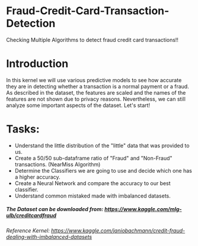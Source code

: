 # Fraud-Credit-Card-Transaction-Detection
Checking Multiple Algorithms to detect fraud credit card transactions!!

# Introduction
In this kernel we will use various predictive models to see how accurate they are in detecting whether a transaction is a normal payment or a fraud. As described in the dataset, the features are scaled and the names of the features are not shown due to privacy reasons. Nevertheless, we can still analyze some important aspects of the dataset. Let's start!

# Tasks:
* Understand the little distribution of the "little" data that was provided to us.
* Create a 50/50 sub-dataframe ratio of "Fraud" and "Non-Fraud" transactions. (NearMiss Algorithm)
* Determine the Classifiers we are going to use and decide which one has a higher accuracy.
* Create a Neural Network and compare the accuracy to our best classifier.
* Understand common mistaked made with imbalanced datasets.

##### The Dataset can be downloaded from: https://www.kaggle.com/mlg-ulb/creditcardfraud


###### Reference Kernel: https://www.kaggle.com/janiobachmann/credit-fraud-dealing-with-imbalanced-datasets
